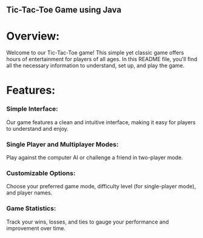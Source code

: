 ## Tic-Tac-Toe Game using Java

# Overview:
Welcome to our Tic-Tac-Toe game! This simple yet classic game offers hours of entertainment for players of all ages. In this README file, you'll find all the necessary information to understand, set up, and play the game.

# Features:

<h3>Simple Interface:</h3> Our game features a clean and intuitive interface, making it easy for players to understand and enjoy.
<h3>Single Player and Multiplayer Modes:</h3> Play against the computer AI or challenge a friend in two-player mode.
<h3>Customizable Options:</h3>  Choose your preferred game mode, difficulty level (for single-player mode), and player names.
<h3>Game Statistics:</h3> Track your wins, losses, and ties to gauge your performance and improvement over time.
